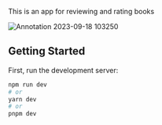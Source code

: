 This is an app for reviewing and rating books

![Annotation 2023-09-18 103250](https://github.com/NoorEid17/bookworm-frontend/assets/52053507/98cb5836-8c31-488d-b371-8237a30972b1)

## Getting Started

First, run the development server:

```bash
npm run dev
# or
yarn dev
# or
pnpm dev
```
